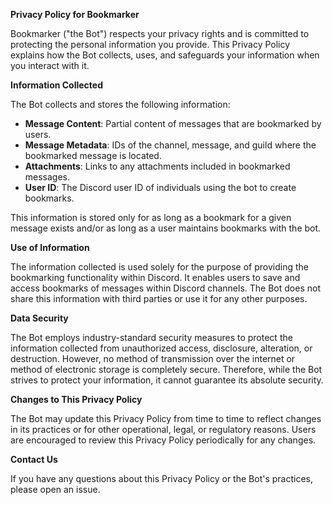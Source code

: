 **Privacy Policy for Bookmarker**

Bookmarker ("the Bot") respects your privacy rights and is committed to protecting the personal information you provide. This Privacy Policy explains how the Bot collects, uses, and safeguards your information when you interact with it.

**Information Collected**

The Bot collects and stores the following information:

- **Message Content**: Partial content of messages that are bookmarked by users.
- **Message Metadata**: IDs of the channel, message, and guild where the bookmarked message is located.
- **Attachments**: Links to any attachments included in bookmarked messages.
- **User ID**: The Discord user ID of individuals using the bot to create bookmarks.

This information is stored only for as long as a bookmark for a given message exists and/or as long as a user maintains bookmarks with the bot.

**Use of Information**

The information collected is used solely for the purpose of providing the bookmarking functionality within Discord. It enables users to save and access bookmarks of messages within Discord channels. The Bot does not share this information with third parties or use it for any other purposes.

**Data Security**

The Bot employs industry-standard security measures to protect the information collected from unauthorized access, disclosure, alteration, or destruction. However, no method of transmission over the internet or method of electronic storage is completely secure. Therefore, while the Bot strives to protect your information, it cannot guarantee its absolute security.

**Changes to This Privacy Policy**

The Bot may update this Privacy Policy from time to time to reflect changes in its practices or for other operational, legal, or regulatory reasons. Users are encouraged to review this Privacy Policy periodically for any changes.

**Contact Us**

If you have any questions about this Privacy Policy or the Bot's practices, please open an issue.
